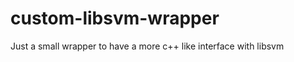 custom-libsvm-wrapper
=====================

Just a small wrapper to have a more c++ like interface with libsvm
